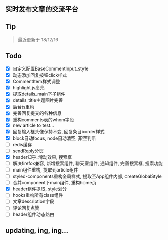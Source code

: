 ## 实时发布文章的交流平台
## Tip
> 最近更新于 18/12/16
## Todo
- [x] 自定义配置BaseCommentInput_style
- [x] 动态添加回复按钮click样式
- [x] CommentItem样式调整
- [x] highlight.js高亮
- [x] 提取details_main下子组件
- [x] details_title主题图片完善
- [x] 后台ts重构
- [x] 完善回复提交的各种信息
- [x] 重构comments表的whom字段
- [x] new article to test...
- [x] 回复输入框头像保持不变, 回复条目border样式
- [x] block自动focus, node自动清空, 非空判断
- [ ] redis缓存
- [ ] sendReply分页
- [x] header知乎_滑动效果, 搜索框
- [ ] 解决firefox兼容, 新增搜索组件, 聊天室组件, 通知组件, 完善搜索框, 搜索功能
- [ ] main组件重构, 提取到article组件
- [ ] styled-components重构全局样式, 提取至App组件内部, createGlobalStyle
- [ ] 合并component下main组件, 重构home页
- [x] header组件提取, style划分
- [ ] hooks重构所有class组件
- [ ] 文章description字段
- [ ] 评论回复点赞
- [ ] header组件动态路由
## updating, ing, ing...